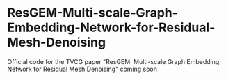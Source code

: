 # ResGEM-Multi-scale-Graph-Embedding-Network-for-Residual-Mesh-Denoising
Official code for the TVCG paper "ResGEM: Multi-scale Graph Embedding Network for Residual Mesh Denoising"
coming soon

